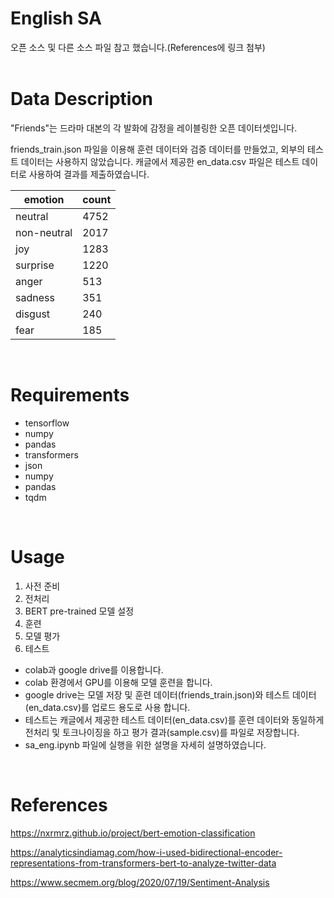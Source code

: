# English SA

오픈 소스 및 다른 소스 파일 참고 했습니다.(References에 링크 첨부)  
&nbsp;

# Data Description
"Friends"는 드라마 대본의 각 발화에 감정을 레이블링한 오픈 데이터셋입니다.

friends_train.json 파일을 이용해 훈련 데이터와 검증 데이터를 만들었고, 외부의 테스트 데이터는 사용하지 않았습니다.
캐글에서 제공한 en_data.csv 파일은 테스트 데이터로 사용하여 결과를 제출하였습니다.

|emotion|count|
|---|---|
|neutral|4752|
|non-neutral|2017|
|joy|1283|
|surprise|1220|
|anger|513|
|sadness|351|
|disgust|240|
|fear|185|

&nbsp;

# Requirements
- tensorflow
- numpy
- pandas
- transformers
- json
- numpy
- pandas
- tqdm

&nbsp;

# Usage
1. 사전 준비
2. 전처리
3. BERT pre-trained 모델 설정
4. 훈련
5. 모델 평가
6. 테스트
   
- colab과 google drive를 이용합니다.
- colab 환경에서 GPU를 이용해 모델 훈련을 합니다.
- google drive는 모델 저장 및 훈련 데이터(friends_train.json)와 테스트 데이터(en_data.csv)를 업로드 용도로 사용 합니다.
- 테스트는 캐글에서 제공한 테스트 데이터(en_data.csv)를 훈련 데이터와 동일하게 전처리 및 토크나이징을 하고 평가 결과(sample.csv)를 파일로 저장합니다.
- sa_eng.ipynb 파일에 실행을 위한 설명을 자세히 설명하였습니다.
  
&nbsp;
# References

https://nxrmrz.github.io/project/bert-emotion-classification

https://analyticsindiamag.com/how-i-used-bidirectional-encoder-representations-from-transformers-bert-to-analyze-twitter-data

https://www.secmem.org/blog/2020/07/19/Sentiment-Analysis
